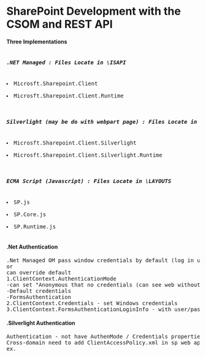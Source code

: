 # SharePoint Development with the CSOM and REST API

<h4>Three Implementations</h4>
<pre>
<h5>.NET Managed : Files Locate in <System Root>\ISAPI</h5>
<li>Microsft.Sharepoint.Client</li>
<li>Microsft.Sharepoint.Client.Runtime</li>

<h5>Silverlight (may be do with webpart page) : Files Locate in <System Root>\LAYOUTS\ClientBin</h5>
<li>Microsft.Sharepoint.Client.Silverlight</li>
<li>Microsft.Sharepoint.Client.Silverlight.Runtime</li>
  
<h5>ECMA Script (Javascript) : Files Locate in <System Root>\LAYOUTS</h5>
<li>SP.js</li>
<li>SP.Core.js</li>
<li>SP.Runtime.js</li>
</pre>

<h4>.Net Authentication</h4>
<pre>
.Net Managed OM pass window credentials by default (log in user can call)
or
can override default
1.ClientContext.AuthenticationMode
-can set "Anonymous that no credentials (can see web without login)
-Default credentials
-FormsAuthentication
2.ClientContext.Credentials - set Windows credentials
3.ClientContext.FormsAuthenticationLoginInfo - with user/pass
</pre>

<h4>.Silverlight Authentication</h4>
<pre>
Authentication - not have AuthenMode / Credentials properties but have credent. of hosting web app
Cross-domain need to add ClientAccessPolicy.xml in sp web app root
ex.
<pre>
<?xml version="1" encode..>
<access-policy>
<cross-domain-access>
<policy>
<allow-from http-request-headers="*">
<b><domain uri="*"/></b>
</allow-from>
<grant-to>
<b><resource include-subpaths="true" path="/"/></b>
</grant-to>
</pre></pre>

